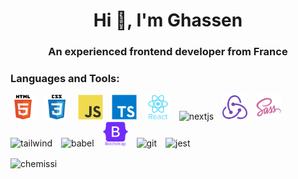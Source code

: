 <h1 align="center">Hi 👋, I'm Ghassen</h1>
<h3 align="center">An experienced frontend developer from France</h3>

<h3 align="left">Languages and Tools:</h3>
<p align="left">
    <a href="https://www.w3.org/html/" target="_blank" rel="noreferrer" style="text-decoration: none !important;">
        <img src="https://raw.githubusercontent.com/devicons/devicon/master/icons/html5/html5-original-wordmark.svg" alt="html5" width="40" height="40" style="margin-right: 10px;" />
    </a>
    <a href="https://www.w3schools.com/css/" target="_blank" rel="noreferrer" style="text-decoration: none !important;">
        <img src="https://raw.githubusercontent.com/devicons/devicon/master/icons/css3/css3-original-wordmark.svg" alt="css3" width="40" height="40" style="margin-right: 10px;" />
    </a>
    <a href="https://developer.mozilla.org/en-US/docs/Web/JavaScript" target="_blank" rel="noreferrer" style="text-decoration: none !important;">
        <img src="https://raw.githubusercontent.com/devicons/devicon/master/icons/javascript/javascript-original.svg" alt="javascript" width="40" height="40" style="margin-right: 10px;" />
    </a>
    <a href="https://www.typescriptlang.org/" target="_blank" rel="noreferrer" style="text-decoration: none !important;">
        <img src="https://raw.githubusercontent.com/devicons/devicon/master/icons/typescript/typescript-original.svg" alt="typescript" width="40" height="40" style="margin-right: 10px;" />
    </a>
    <a href="https://reactjs.org/" target="_blank" rel="noreferrer" style="text-decoration: none !important;">
        <img src="https://raw.githubusercontent.com/devicons/devicon/master/icons/react/react-original-wordmark.svg" alt="react" width="40" height="40" style="margin-right: 10px;" />
    </a>
    <a href="https://nextjs.org/" target="_blank" rel="noreferrer" style="text-decoration: none !important;">
        <img src="https://cdn.worldvectorlogo.com/logos/nextjs-2.svg" alt="nextjs" width="40" height="40" style="margin-right: 10px;" />
    </a>
    <a href="https://redux.js.org" target="_blank" rel="noreferrer" style="text-decoration: none !important;">
        <img src="https://raw.githubusercontent.com/devicons/devicon/master/icons/redux/redux-original.svg" alt="redux" width="40" height="40" style="margin-right: 10px;" />
    </a>
    <a href="https://sass-lang.com" target="_blank" rel="noreferrer" style="text-decoration: none !important;">
        <img src="https://raw.githubusercontent.com/devicons/devicon/master/icons/sass/sass-original.svg" alt="sass" width="40" height="40" style="margin-right: 10px;" />
    </a>
    <a href="https://tailwindcss.com/" target="_blank" rel="noreferrer" style="text-decoration: none !important;">
        <img src="https://www.vectorlogo.zone/logos/tailwindcss/tailwindcss-icon.svg" alt="tailwind" width="40" height="40" style="margin-right: 10px;" />
    </a>
    <a href="https://babeljs.io/" target="_blank" rel="noreferrer" style="text-decoration: none !important;">
        <img src="https://www.vectorlogo.zone/logos/babeljs/babeljs-icon.svg" alt="babel" width="40" height="40" style="margin-right: 10px;" />
    </a>
    <a href="https://getbootstrap.com" target="_blank" rel="noreferrer" style="text-decoration: none !important;">
        <img src="https://raw.githubusercontent.com/devicons/devicon/master/icons/bootstrap/bootstrap-plain-wordmark.svg" alt="bootstrap" width="40" height="40" style="margin-right: 10px;" />
    </a>
    <a href="https://git-scm.com/" target="_blank" rel="noreferrer" style="text-decoration: none !important;">
        <img src="https://www.vectorlogo.zone/logos/git-scm/git-scm-icon.svg" alt="git" width="40" height="40" style="margin-right: 10px;" />
    </a>
    <a href="https://jestjs.io" target="_blank" rel="noreferrer" style="text-decoration: none !important;">
        <img src="https://www.vectorlogo.zone/logos/jestjsio/jestjsio-icon.svg" alt="jest" width="40" height="40" style="margin-right: 10px;" />
    </a>
</p>
<p>
    <img align="center" src="https://github-readme-stats.vercel.app/api/top-langs?username=chemissi&show_icons=true&locale=en&layout=compact" alt="chemissi" />
</p>

